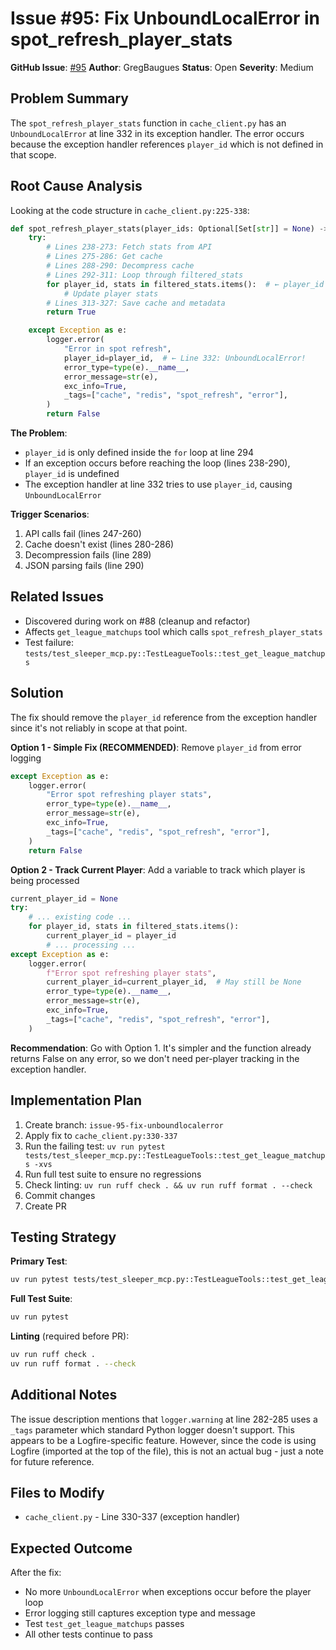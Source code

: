 # Issue #95: Fix UnboundLocalError in spot_refresh_player_stats

**GitHub Issue**: [#95](https://github.com/GregBaugues/sleeper-mcp/issues/95)
**Author**: GregBaugues
**Status**: Open
**Severity**: Medium

## Problem Summary

The `spot_refresh_player_stats` function in `cache_client.py` has an `UnboundLocalError` at line 332 in its exception handler. The error occurs because the exception handler references `player_id` which is not defined in that scope.

## Root Cause Analysis

Looking at the code structure in `cache_client.py:225-338`:

```python
def spot_refresh_player_stats(player_ids: Optional[Set[str]] = None) -> bool:
    try:
        # Lines 238-273: Fetch stats from API
        # Lines 275-286: Get cache
        # Lines 288-290: Decompress cache
        # Lines 292-311: Loop through filtered_stats
        for player_id, stats in filtered_stats.items():  # ← player_id defined here
            # Update player stats
        # Lines 313-327: Save cache and metadata
        return True

    except Exception as e:
        logger.error(
            "Error in spot refresh",
            player_id=player_id,  # ← Line 332: UnboundLocalError!
            error_type=type(e).__name__,
            error_message=str(e),
            exc_info=True,
            _tags=["cache", "redis", "spot_refresh", "error"],
        )
        return False
```

**The Problem**:
- `player_id` is only defined inside the `for` loop at line 294
- If an exception occurs before reaching the loop (lines 238-290), `player_id` is undefined
- The exception handler at line 332 tries to use `player_id`, causing `UnboundLocalError`

**Trigger Scenarios**:
1. API calls fail (lines 247-260)
2. Cache doesn't exist (lines 280-286)
3. Decompression fails (line 289)
4. JSON parsing fails (line 290)

## Related Issues

- Discovered during work on #88 (cleanup and refactor)
- Affects `get_league_matchups` tool which calls `spot_refresh_player_stats`
- Test failure: `tests/test_sleeper_mcp.py::TestLeagueTools::test_get_league_matchups`

## Solution

The fix should remove the `player_id` reference from the exception handler since it's not reliably in scope at that point.

**Option 1 - Simple Fix (RECOMMENDED)**: Remove `player_id` from error logging
```python
except Exception as e:
    logger.error(
        "Error spot refreshing player stats",
        error_type=type(e).__name__,
        error_message=str(e),
        exc_info=True,
        _tags=["cache", "redis", "spot_refresh", "error"],
    )
    return False
```

**Option 2 - Track Current Player**: Add a variable to track which player is being processed
```python
current_player_id = None
try:
    # ... existing code ...
    for player_id, stats in filtered_stats.items():
        current_player_id = player_id
        # ... processing ...
except Exception as e:
    logger.error(
        f"Error spot refreshing player stats",
        current_player_id=current_player_id,  # May still be None
        error_type=type(e).__name__,
        error_message=str(e),
        exc_info=True,
        _tags=["cache", "redis", "spot_refresh", "error"],
    )
```

**Recommendation**: Go with Option 1. It's simpler and the function already returns False on any error, so we don't need per-player tracking in the exception handler.

## Implementation Plan

1. Create branch: `issue-95-fix-unboundlocalerror`
2. Apply fix to `cache_client.py:330-337`
3. Run the failing test: `uv run pytest tests/test_sleeper_mcp.py::TestLeagueTools::test_get_league_matchups -xvs`
4. Run full test suite to ensure no regressions
5. Check linting: `uv run ruff check . && uv run ruff format . --check`
6. Commit changes
7. Create PR

## Testing Strategy

**Primary Test**:
```bash
uv run pytest tests/test_sleeper_mcp.py::TestLeagueTools::test_get_league_matchups -xvs
```

**Full Test Suite**:
```bash
uv run pytest
```

**Linting** (required before PR):
```bash
uv run ruff check .
uv run ruff format . --check
```

## Additional Notes

The issue description mentions that `logger.warning` at line 282-285 uses a `_tags` parameter which standard Python logger doesn't support. This appears to be a Logfire-specific feature. However, since the code is using Logfire (imported at the top of the file), this is not an actual bug - just a note for future reference.

## Files to Modify

- `cache_client.py` - Line 330-337 (exception handler)

## Expected Outcome

After the fix:
- No more `UnboundLocalError` when exceptions occur before the player loop
- Error logging still captures exception type and message
- Test `test_get_league_matchups` passes
- All other tests continue to pass